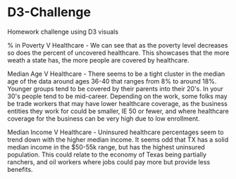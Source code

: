 # D3-Challenge
Homework challenge using D3 visuals

% in Poverty V Healthcare - 
We can see that as the poverty level decreases so does the percent of uncovered healthcare. This showcases that the more weath a state has, the more people are covered by healthcare. 

Median Age V Healthcare - 
There seems to be a tight cluster in the median age of the data around ages 36-40 that ranges from 8% to around 18%. Younger groups tend to be covered by their parents into their 20's. In your 30's people tend to be mid-career. Depending on the work, some folks may be trade workers that may have lower healthcare coverage, as the business entities they work for could be smaller, IE 50 or fewer, and where healthcare coverage for the business can be very high due to low enrollment.

Median Income V Healthcare - 
Uninsured healthcare percentages seem to trend down with the higher median income. It seems odd that TX has a solid median income in the $50-55k range, but has the highest uninsured population. This could relate to the economy of Texas being  partially ranchers, and oil workers where jobs could pay more but provide less benefits. 

